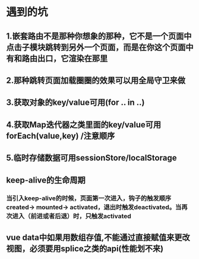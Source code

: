 # 遇到的坑

## 1.嵌套路由不是那种你想象的那种，它不是一个页面中点击子模块跳转到另外一个页面，而是在你这个页面中有和路由出口，它渲染在那里

## 2.那种跳转页面加载圈圈的效果可以用全局守卫来做

## 3.获取对象的key/value可用(for .. in ..)

## 4.获取Map迭代器之类里面的key/value可用forEach(value,key) /注意顺序

## 5.临时存储数据可用sessionStore/localStorage

## keep-alive的生命周期
### 当引入keep-alive的时候，页面第一次进入，钩子的触发顺序created-> mounted-> activated，退出时触发deactivated。当再次进入（前进或者后退）时，只触发activated

## vue data中如果用数组存值,不能通过直接赋值来更改视图，必须要用splice之类的api(性能划不来)